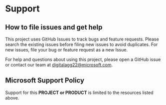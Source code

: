 # Support

## How to file issues and get help  

This project uses GitHub Issues to track bugs and feature requests. Please search the existing 
issues before filing new issues to avoid duplicates.  For new issues, file your bug or 
feature request as a new Issue.

For help and questions about using this project, please open a GitHub issue or contact our team at digitalagg22@microsoft.com.

## Microsoft Support Policy  

Support for this **PROJECT or PRODUCT** is limited to the resources listed above.
